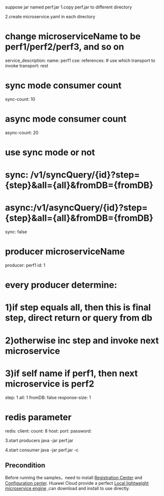suppose jar named perf.jar
1.copy perf.jar to different directory

2.create microservice.yaml in each directory
# change microserviceName to be perf1/perf2/perf3, and so on
service_description:
  name: perf1
cse:
  references:
    # use which transport to invoke
    transport: rest
    
# sync mode consumer count
sync-count: 10
# async mode consumer count
async-count: 20
# use sync mode or not
# sync: /v1/syncQuery/{id}?step={step}&all={all}&fromDB={fromDB}
# async:/v1/asyncQuery/{id}?step={step}&all={all}&fromDB={fromDB}
sync: false
# producer microserviceName
producer: perf1
id: 1
# every producer determine:
#   1)if step equals all, then this is final step, direct return or query from db
#   2)otherwise inc step and invoke next microservice
#   3)if self name if perf1, then next microservice is perf2
step: 1
all: 1
fromDB: false
response-size: 1

# redis parameter
redis:
  client:
    count: 8
  host:
  port:
  password: 
  
3.start producers
java -jar perf.jar

4.start consumer
java -jar perf.jar -c

## Precondition

Before running the samples，need to install [Registration Center](https://github.com/apache/servicecomb-service-center) and [Configuration center](https://github.com/apache/servicecomb-kie). Huawei Cloud provide a perfect [Local lightweight microservice engine](https://support.huaweicloud.com/devg-cse/cse_devg_0036.html) ,can download and install to use directly.
